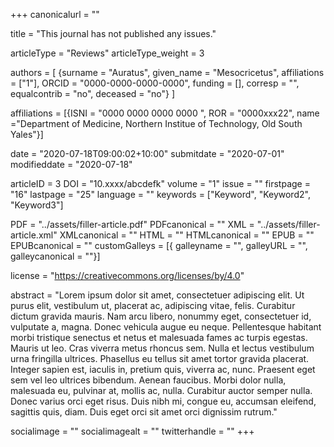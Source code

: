 +++
canonicalurl = ""

title = "This journal has not published any issues."

articleType = "Reviews"
articleType_weight = 3

authors = [
  {surname = "Auratus",  given_name = "Mesocricetus",  affiliations = ["1"],  ORCID = "0000-0000-0000-0000", funding = [], corresp = "", equalcontrib = "no", deceased = "no"}
]

affiliations = [{ISNI = "0000 0000 0000 0000 ", ROR = "0000xxx22", name ="Department of Medicine, Northern Institue of Technology, Old South Yales"}]

date = "2020-07-18T09:00:02+10:00"
submitdate = "2020-07-01"
modifieddate = "2020-07-18"

articleID = 3
DOI = "10.xxxx/abcdefk"
volume = "1"
issue = ""
firstpage = "16"
lastpage = "25"
language = ""
keywords = ["Keyword", "Keyword2", "Keyword3"]


PDF = "../assets/filler-article.pdf"
PDFcanonical = ""
XML = "../assets/filler-article.xml"
XMLcanonical = ""
HTML = ""
HTMLcanonical = ""
EPUB = ""
EPUBcanonical = ""
customGalleys = [{ galleyname = "", galleyURL = "", galleycanonical = ""}]

license = "https://creativecommons.org/licenses/by/4.0"

abstract = "Lorem ipsum dolor sit amet, consectetuer adipiscing elit. Ut purus elit, vestibulum ut, placerat ac, adipiscing vitae, felis. Curabitur dictum gravida mauris. Nam arcu libero, nonummy eget, consectetuer id, vulputate a, magna. Donec vehicula augue eu neque. Pellentesque habitant morbi tristique senectus et netus et malesuada fames ac turpis egestas. Mauris ut leo. Cras viverra metus rhoncus sem. Nulla et lectus vestibulum urna fringilla ultrices. Phasellus eu tellus sit amet tortor gravida placerat. Integer sapien est, iaculis in, pretium quis, viverra ac, nunc. Praesent eget sem vel leo ultrices bibendum. Aenean faucibus. Morbi dolor nulla, malesuada eu, pulvinar at, mollis ac, nulla. Curabitur auctor semper nulla. Donec varius orci eget risus. Duis nibh mi, congue eu, accumsan eleifend, sagittis quis, diam. Duis eget orci sit amet orci dignissim rutrum."


socialimage = ""
socialimagealt = ""
twitterhandle = ""
+++

